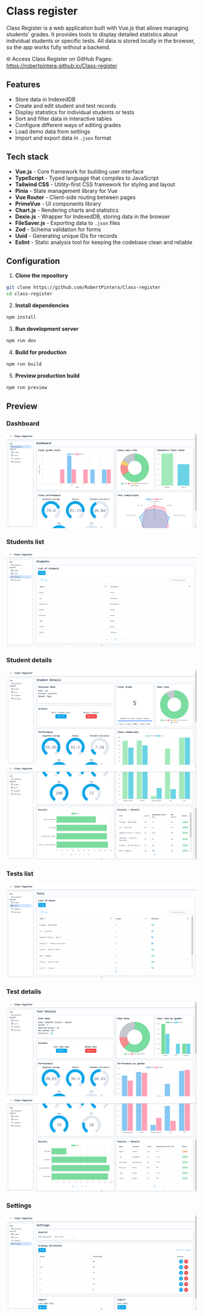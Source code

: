 # Class register
Class Register is a web application built with Vue.js that allows managing students' grades. It provides tools to display detailed statistics about individual students or specific tests. All data is stored locally in the browser, so the app works fully without a backend.

🌐 Access Class Register on GitHub Pages: https://robertpintera.github.io/Class-register

## Features

- Store data in IndexedDB
- Create and edit student and test records  
- Display statistics for individual students or tests  
- Sort and filter data in interactive tables
- Configure different ways of editing grades
- Load demo data from settings
- Import and export data in `.json` format

## Tech stack

- **Vue.js** - Core framework for building user interface
- **TypeScript** - Typed language that compiles to JavaScript
- **Tailwind CSS** - Utility-first CSS framework for styling and layout
- **Pinia** - State management library for Vue
- **Vue Router** - Client-side routing between pages
- **PrimeVue** - UI components library
- **Chart.js** - Rendering charts and statistics
- **Dexie.js** - Wrapper for IndexedDB, storing data in the browser
- **FileSaver.js** - Exporting data to `.json` files
- **Zod** - Schema validation for forms
- **Uuid** - Generating unique IDs for records
- **Eslint** - Static analysis tool for keeping the codebase clean and reliable

## Configuration

1. **Clone the repository**
```bash
git clone https://github.com/RobertPintera/Class-register
cd class-register
```
2. **Install dependencies**
```bash
npm install
```
3. **Run development server**
```bash
npm run dev
```
4. **Build for production**
```bash
npm run build
```
5. **Preview production build**
```bash
npm run preview
```

## Preview

### Dashboard
![Peview dashboard](preview/preview_dashboard.png)
### Students list
![Preview students list](preview/preview_studentsList.png)
### Student details
![Preview student details 1](preview/preview_studentDetails_1.png)
![Preview student details 2](preview/preview_studentDetails_2.png)
### Tests list
![Preview tests list](preview/preview_testsList.png)
### Test details
![Preview test details 1](preview/preview_testDetails_1.png)
![Preview test details 2](preview/preview_testDetails_2.png)
### Settings
![Preview settings](preview/preview_settings.png)
